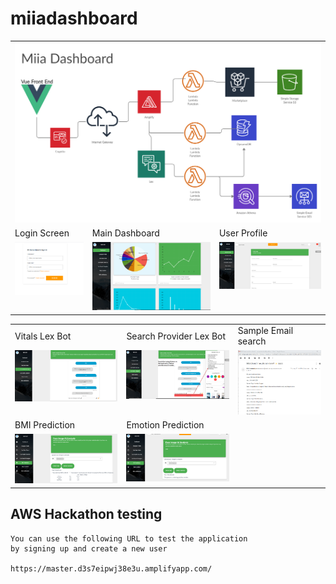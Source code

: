 # miiadashboard

<table>
  <tr>
   <td colspan="3" valign="top"><img src="screenshots/miiadiagram.png?xxx" ></td>
  </tr>
  <tr>
    <td>Login Screen </td>
     <td>Main Dashboard</td>
     <td>User Profile</td>
	 
  </tr>
  <tr>
    <td valign="top"><img src="screenshots/dashboardlogin.png" ></td>
    <td valign="top"><img src="screenshots/dashboard-mainpanel.png" ></td>
    <td valign="top"><img src="screenshots/userprofile.png" ></td>
    
  </tr>
 </table>
<table>
  <tr>
	 <td>Vitals Lex Bot</td>
	 <td>Search Provider Lex Bot</td>
	 <td>Sample Email search</td>
	 
  </tr>
  <tr>
    <td valign="top"><img src="screenshots/uservitalsbot.png" ></td>
    <td valign="top"><img src="screenshots/Searchproviderbot.png" ></td>
    <td valign="top"><img src="screenshots/searchresultsemailsample.png" ></td>
  </tr>
  <tr>
	 <td>BMI Prediction</td>
	 <td>Emotion Prediction</td>
	 <td></td>
	 
  </tr>
  <tr>
    <td valign="top"><img src="screenshots/bmiprediction.png" ></td>
    <td valign="top"><img src="screenshots/emotionprediction.png" ></td>
    <td valign="top"></td>
  </tr>
 </table>

## AWS Hackathon testing

```
You can use the following URL to test the application
by signing up and create a new user

https://master.d3s7eipwj38e3u.amplifyapp.com/

```
